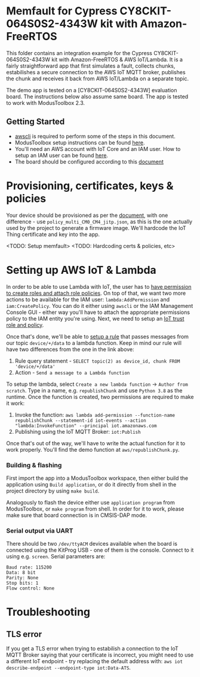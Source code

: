# Memfault for Cypress CY8CKIT-064S0S2-4343W kit with Amazon-FreeRTOS

This folder contains an integration example for the Cypress CY8CKIT-064S0S2-4343W kit with Amazon-FreeRTOS & AWS IoT/Lambda. It is a fairly straightforward app that first simulates a fault, collects chunks, estabilishes a secure connection to the AWS IoT MQTT broker, publishes the chunk and receives it back from AWS IoT/Lambda on a separate topic. 

The demo app is tested on a [CY8CKIT-064S0S2-4343W] evaluation board. The instructions below also assume same board. The app is tested to work with  ModusToolbox 2.3.

## Getting Started

- [awscli](https://docs.aws.amazon.com/cli/latest/userguide/install-cliv2.html) is required to perform some of the steps in this document.
- ModusToolbox setup instructions can be found [here](https://docs.aws.amazon.com/freertos/latest/userguide/getting_started_cypress_psoc64.html).
- You'll need an AWS account with IoT Core and an IAM user. How to setup an IAM user can be found [here](https://docs.aws.amazon.com/IAM/latest/UserGuide/id_users_create.html).
- The board should be configured according to this [document](https://docs.aws.amazon.com/freertos/latest/userguide/freertos-prereqs.html)

# Provisioning, certificates, keys & policies

Your device should be provisioned as per the [document](https://community.cypress.com/docs/DOC-20043), with one difference - use `policy_multi_CM0_CM4_jitp.json`, as this is the one actually used by the project to generate a firmware image. We'll hardcode the IoT Thing certificate and key into the app.

<TODO: Setup memfault>
<TODO: Hardcoding certs & policies, etc>

<!-- An Project Key will need to be baked into the demo app to enable it to
communicate with Memfault's web services. Go to https://app.memfault.com/,
navigate to the project you want to use and select 'Settings'. Copy the 'Project 
Key' and paste it into `apps/memfault_demo_app/memfault_demo_app.c`, 
replacing `<YOUR PROJECT KEY HERE>` with your Project Key. Save the file and 
rebuild, reflash the project and attach the debug console (see instruction above). -->

# Setting up AWS IoT & Lambda

In order to be able to use Lambda with IoT, the user has to [have permission to create roles and attach role policies](https://docs.aws.amazon.com/IAM/latest/UserGuide/id_roles_create_for-service.html). On top of that, we want two more actions to be available for the IAM user: `lambda:AddPermission` and `iam:CreatePolicy`. You can do it either using `awscli` or the IAM Management Console GUI - either way you'll have to attach the appropriate permissions policy to the IAM entity you're using. Next, we need to setup an [IoT trust role and policy](https://docs.aws.amazon.com/iot/latest/developerguide/iot-create-role.html). 

Once that's done, we'll be able to [setup a rule](https://docs.aws.amazon.com/iot/latest/developerguide/iot-repub-rule.html) that passes messages from our topic `device/+/data` to a lambda function. Keep in mind our rule will have two differences from the one in the link above:
1) Rule query statement - `SELECT topic(2) as device_id, chunk FROM 'device/+/data'`
2) Action - `Send a message to a Lambda function`

To setup the lambda, select `Create a new lambda function` -> `Author from scratch`. Type in a name, e.g. `republishChunk` and  use `Python 3.8` as the runtime. Once the function is created, two permissions are required to make it work:
1) Invoke the function: `aws lambda add-permission --function-name republishChunk --statement-id iot-events --action "lambda:InvokeFunction" --principal iot.amazonaws.com`
2) Publishing using the IoT MQTT Broker: `iot:Publish`

Once that's out of the way, we'll have to write the actual function for it to work properly. You'll find the demo function at `aws/republishChunk.py`.

### Building & flashing

First import the app into a ModusToolbox workspace, then either build the application using `Build application`, or do it directly from shell in the project directory by using `make build`. 

Analogously to flash the device either use `application program` from ModusToolbox, or `make program` from shell. In order for it to work, please make sure that board connection is in CMSIS-DAP mode.

### Serial output via UART

There should be two `/dev/ttyACM` devices available when the board is connected using the KitProg USB - one of them is the console. Connect to it using e.g. `screen`. Serial parameters are:
```
Baud rate: 115200
Data: 8 bit
Parity: None
Stop bits: 1
Flow control: None
```

# Troubleshooting

## TLS error

If you get a TLS error when trying to estabilish a connection to the IoT MQTT Broker saying that your certificate is incorrect, you might need to use a different IoT endpoint - try replacing the default address with: `aws iot describe-endpoint --endpoint-type iot:Data-ATS`.
